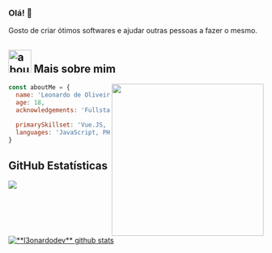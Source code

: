 ### Olá! 👋

Gosto de criar ótimos softwares e ajudar outras pessoas a fazer o mesmo.

## <img width="45" alt="about" src="https://raw.github.com/elizarov/elizarov/master/about.png"> Mais sobre mim

<img align="right" width="300" src="https://i2.wp.com/allhtaccess.info/wp-content/uploads/2018/03/programming.gif?fit=1281%2C716&ssl=1" />

```javascript
const aboutMe = {
  name: 'Leonardo de Oliveira',
  age: 18,
  acknowledgements: 'Fullstack Developer',
  
  primarySkillset: 'Vue.JS, React.JS, HTML, CSS/SAAS, Node.JS, MongoDB',
  languages: 'JavaScript, PHP, MySQL'
}
```

## **GitHub Estatísticas**

<a href="https://github.com/Gurupreet">
  <img align="center" src="https://github-readme-stats.vercel.app/api/top-langs/?username=l3onardodev&theme=dracula&hide_langs_below=1" />
</a>

<a href="https://github.com/Gurupreet">
 <img align="center" src="https://github-readme-stats.vercel.app/api?username=l3onardodev&show_icons=true&theme=dracula&line_height=27" alt="**l3onardodev** github stats"/>
</a>
